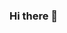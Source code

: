 ### Hi there 👋

<!--
**DudaCampello/DudaCampello** is a ✨ _special_ ✨ repository because its `README.md` (this file) appears on your GitHub profile.


[![DudaCampello's GitHub stats](https://github-readme-stats.vercel.app/api?username=DudaCampello)](https://github.com/DudaCampello/github-readme-stats)
